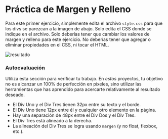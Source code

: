 # Práctica de Margen y Relleno

Para este primer ejercicio, simplemente edita el archivo `style.css` para que los divs se parezcan a la imagen de abajo. Solo edita el CSS donde se indique en el archivo. Solo deberías tener que cambiar los valores de margen y relleno para este ejercicio. No deberías tener que agregar o eliminar propiedades en el CSS, ni tocar el HTML.

![resultado](./desired-outcome.png)

### Autoevaluación
Utiliza esta sección para verificar tu trabajo. En _estos_ proyectos, tu objetivo no es alcanzar un 100% de perfección en píxeles, sino utilizar las herramientas que has aprendido para acercarte relativamente al resultado deseado.

- El Div Uno y el Div Tres tienen 32px entre su texto y el borde.
- El Div Uno tiene 12px entre él y cualquier otro elemento en la página.
- Hay una separación de 48px entre el Div Dos y el Div Tres.
- El Div Tres está alineado a la derecha.
- La alineación del Div Tres se logra usando `margen` (y no float, flexbox, etc.).